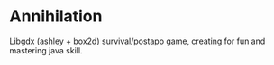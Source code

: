 # Annihilation
Libgdx (ashley + box2d) survival/postapo game, creating for fun and mastering java skill.
